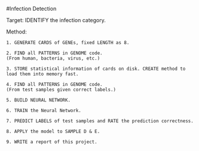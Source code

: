 #Infection Detection

Target: IDENTIFY the infection category.

Method:

	1. GENERATE CARDS of GENEs, fixed LENGTH as 8.

	2. FIND all PATTERNS in GENOME code.
	(From human, bacteria, virus, etc.)

	3. STORE statistical information of cards on disk. CREATE method to load them into memory fast.

	4. FIND all PATTERNS in GENOME code.
	(From test samples given correct labels.)

	5. BUILD NEURAL NETWORK.

	6. TRAIN the Neural Network.

	7. PREDICT LABELS of test samples and RATE the prediction correctness.

	8. APPLY the model to SAMPLE D & E.

	9. WRITE a report of this project. 

